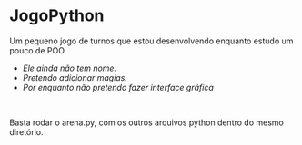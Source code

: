 # JogoPython
Um pequeno jogo de turnos que estou desenvolvendo enquanto estudo um pouco de POO

* _Ele ainda não tem nome._
* _Pretendo adicionar magias._
* _Por enquanto não pretendo fazer interface gráfica_

</br>

Basta rodar o arena.py, com os outros arquivos python dentro do mesmo diretório.
